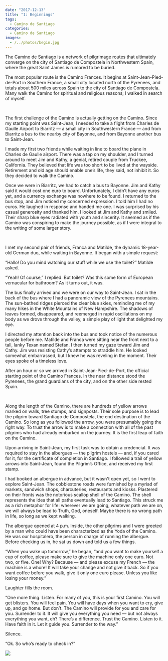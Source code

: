 ```yaml
---
date: "2017-12-13"
title: "1: Beginnings"
tags: 
  - Camino de Santiago
categories:
  - Camino de Santiago
images:
  - /../photos/begin.jpg
---
```


The Camino de Santiago is a network of pilgrimage routes that ultimately converge on the city of Santiago de Compostela in Northwestern Spain, where the great Saint James is rumored to be buried. 

The most popular route is the Camino Frances. It begins at Saint-Jean-Pied-de-Port in Southern France, a small city located north of the Pyrenees, and totals about 500 miles across Spain to the city of Santiago de Compostela. Many walk the Camino for spiritual and religious reasons; I walked in search of myself.

<br>

The first challenge of the Camino is actually getting on the Camino. Since my starting point was Saint-Jean, I needed to take a flight from Charles de Gaulle Airport to Biarritz –– a small city in Southwestern France –– and from Biarritz a bus to the nearby city of Bayonne, and from Bayonne another bus to Saint-Jean. 

I made my first two friends while waiting in line to board the plane in Charles de Gaulle airport. There was a tap on my shoulder, and I turned around to meet Jim and Kathy, a genial, retired couple from Truckee, California. They believed that life was too short to be lived at the wayside. Retirement and old age should enable one’s life, they said, not inhibit it. So they decided to walk the Camino. 

Once we were in Biarritz, we had to catch a bus to Bayonne. Jim and Kathy said it would cost one euro to board. Unfortunately, I didn’t have any euros yet, and a currency exchange was nowhere to be found. I returned to the bus stop, and Jim noticed my concerned expression. I told him I had no euros. He laughed in response and handed me one. I was surprised by his casual generosity and thanked him. I looked at Jim and Kathy and smiled. Their sharp blue eyes radiated with youth and sincerity. It seemed as if the Camino was conspiring to make the journey possible, as if I were integral to the writing of some larger story.

<br>

I met my second pair of friends, Franca and Matilde, the dynamic 18-year-old German duo, while waiting in Bayonne. It began with a simple request:

“Hallo! Do you mind watching our stuff while we use the toilet?” Matilde asked.

“Yeah! Of course,” I replied. But toilet? Was this some form of European vernacular for bathroom? As it turns out, it was.

The bus finally arrived and we were on our way to Saint-Jean. I sat in the back of the bus where I had a panoramic view of the Pyrenees mountains. The sun-bathed ridges pierced the clear blue skies, reminding me of my many hikes in the White Mountains of New Hampshire. The shadows of leaves formed, disappeared, and reemerged in rapid oscillations on my body as we drove through the valley, a simple play of light that delighted my eye.

I directed my attention back into the bus and took notice of the numerous people before me. Matilde and Franca were sitting near the front next to a tall, lanky Texan named Stefan. I then turned my gaze toward Jim and Cathy. Jim was resisting Cathy’s attempts to straddle him. He looked somewhat embarrassed, but I knew he was reveling in the moment. Their eyes spoke of a timeless love.

After an hour or so we arrived in Saint-Jean-Pied-de-Port, the official starting point of the Camino Frances. In the near distance stood the Pyrenees, the grand guardians of the city, and on the other side rested Spain.

<br>

Along the length of the Camino, there are hundreds of yellow arrows marked on walls, tree stumps, and signposts. Their sole purpose is to lead the pilgrim toward Santiago de Compostela, the end destination of the Camino. So long as you followed the arrow, you were presumably going the right way. To trust the arrow is to make a connection with all of the past pilgrims who had already embarked on the journey. It is the first leap of faith on the Camino.

Upon arriving in Saint-Jean, my first task was to obtain a credencial. It was required to stay in the albergues –– the pilgrim hostels –– and, if you cared for it, for the certificate of completion in Santiago. I followed a trail of yellow arrows into Saint-Jean, found the Pilgrim’s Office, and received my first stamp. 

I had booked an albergue in advance, but it wasn't open yet, so I went to explore Saint-Jean. The cobblestone roads were furnished by a myriad of markets, sandwich shops, charcuteries, restaurants and kiosks. Plastered on their fronts was the notorious scallop shell of the Camino. The shell represents the idea that all paths eventually lead to Santiago. This struck me as a rich metaphor for life: wherever we are going, whatever path we are on, we will always be lead to Truth, God, oneself. Maybe there is no wrong path in life, so long as we kept walking.

The albergue opened at 4 p.m. Inside, the other pilgrims and I were greeted by a man who could have been characterized as the Yoda of the Camino. He was our hospitalero, the person in charge of running the albergue. Before checking us in, he sat us down and told us a few things.

“When you wake up tomorrow,” he began, “and you want to make yourself a cup of coffee, please make sure to give the machine only one euro. Not two, or five. One! Why? Because –– and please excuse my French –– the machine is a whore! It will take your change and not give it back. So if you want coffee before you walk, give it only one euro please. Unless you like losing your money.”

Laughter fills the room.

“One more thing. Listen. For many of you, this is your first Camino. You will get blisters. You will feel pain. You will have days when you want to cry, give up, and go home. But don’t. The Camino will provide for you and care for you. Surrender to it. It will give you everything you need –– but not always everything you want, eh? There’s a difference. Trust the Camino. Listen to it. Have faith in it. Let it guide you. Surrender to the way.”

Silence.

“Ok. So who’s ready to check in?”

![](/../photos/begin.jpg)